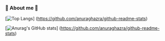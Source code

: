 ### 🌟 About me 🌟

[![Top Langs](https://github-readme-stats.vercel.app/api/top-langs/?username=Rumty&layout=compact)]
(https://github.com/anuraghazra/github-readme-stats)

[![Anurag's GitHub stats](https://github-readme-stats.vercel.app/api?username=Rumty)]
(https://github.com/anuraghazra/github-readme-stats)
